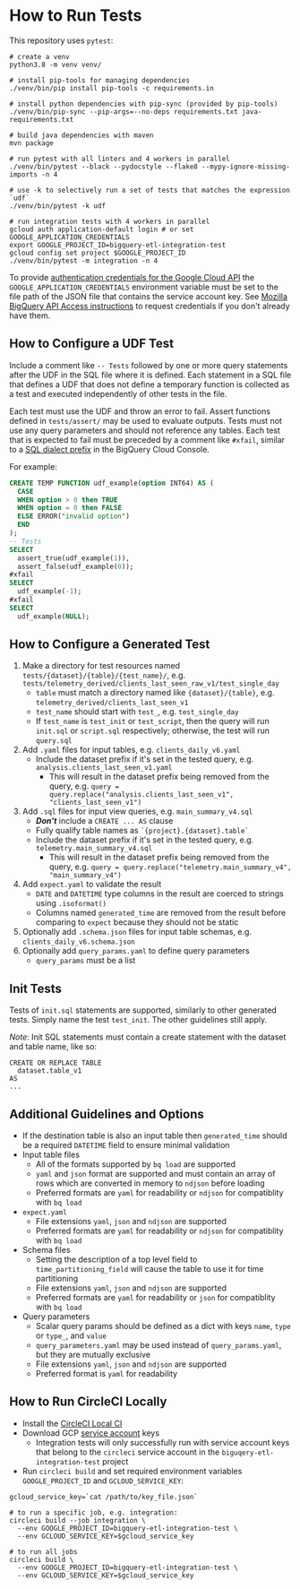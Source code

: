 # How to Run Tests

This repository uses `pytest`:

```
# create a venv
python3.8 -m venv venv/

# install pip-tools for managing dependencies
./venv/bin/pip install pip-tools -c requirements.in

# install python dependencies with pip-sync (provided by pip-tools)
./venv/bin/pip-sync --pip-args=--no-deps requirements.txt java-requirements.txt

# build java dependencies with maven
mvn package

# run pytest with all linters and 4 workers in parallel
./venv/bin/pytest --black --pydocstyle --flake8 --mypy-ignore-missing-imports -n 4

# use -k to selectively run a set of tests that matches the expression `udf`
./venv/bin/pytest -k udf

# run integration tests with 4 workers in parallel
gcloud auth application-default login # or set GOOGLE_APPLICATION_CREDENTIALS
export GOOGLE_PROJECT_ID=bigquery-etl-integration-test
gcloud config set project $GOOGLE_PROJECT_ID
./venv/bin/pytest -m integration -n 4
```

To provide [authentication credentials for the Google Cloud API](https://cloud.google.com/docs/authentication/getting-started) the `GOOGLE_APPLICATION_CREDENTIALS` environment variable must be set to the file path of the JSON file that contains the service account key.
See [Mozilla BigQuery API Access instructions](https://docs.telemetry.mozilla.org/cookbooks/bigquery.html#gcp-bigquery-api-access) to request credentials if you don't already have them.

## How to Configure a UDF Test

Include a comment like `-- Tests` followed by one or more query statements
after the UDF in the SQL file where it is defined. Each statement in a SQL file
that defines a UDF that does not define a temporary function is collected as a
test and executed independently of other tests in the file.

Each test must use the UDF and throw an error to fail. Assert functions defined
in `tests/assert/` may be used to evaluate outputs. Tests must not use any
query parameters and should not reference any tables. Each test that is
expected to fail must be preceded by a comment like `#xfail`, similar to a [SQL
dialect prefix] in the BigQuery Cloud Console.

For example:

```sql
CREATE TEMP FUNCTION udf_example(option INT64) AS (
  CASE
  WHEN option > 0 then TRUE
  WHEN option = 0 then FALSE
  ELSE ERROR("invalid option")
  END
);
-- Tests
SELECT
  assert_true(udf_example(1)),
  assert_false(udf_example(0));
#xfail
SELECT
  udf_example(-1);
#xfail
SELECT
  udf_example(NULL);
```

[sql dialect prefix]: https://cloud.google.com/bigquery/docs/reference/standard-sql/enabling-standard-sql#sql-prefix

## How to Configure a Generated Test

1. Make a directory for test resources named `tests/{dataset}/{table}/{test_name}/`,
   e.g. `tests/telemetry_derived/clients_last_seen_raw_v1/test_single_day`
   - `table` must match a directory named like `{dataset}/{table}`, e.g.
     `telemetry_derived/clients_last_seen_v1`
   - `test_name` should start with `test_`, e.g. `test_single_day`
   - If `test_name` is `test_init` or `test_script`, then the query will run `init.sql`
     or `script.sql` respectively; otherwise, the test will run `query.sql`
1. Add `.yaml` files for input tables, e.g. `clients_daily_v6.yaml`
   - Include the dataset prefix if it's set in the tested query,
     e.g. `analysis.clients_last_seen_v1.yaml`
     - This will result in the dataset prefix being removed from the query,
       e.g. `query = query.replace("analysis.clients_last_seen_v1", "clients_last_seen_v1")`
1. Add `.sql` files for input view queries, e.g. `main_summary_v4.sql`
   - **_Don't_** include a `CREATE ... AS` clause
   - Fully qualify table names as `` `{project}.{dataset}.table` ``
   - Include the dataset prefix if it's set in the tested query,
     e.g. `telemetry.main_summary_v4.sql`
     - This will result in the dataset prefix being removed from the query,
       e.g. `query = query.replace("telemetry.main_summary_v4", "main_summary_v4")`
1. Add `expect.yaml` to validate the result
   - `DATE` and `DATETIME` type columns in the result are coerced to strings
     using `.isoformat()`
   - Columns named `generated_time` are removed from the result before
     comparing to `expect` because they should not be static
1. Optionally add `.schema.json` files for input table schemas, e.g.
   `clients_daily_v6.schema.json`
1. Optionally add `query_params.yaml` to define query parameters
   - `query_params` must be a list

## Init Tests

Tests of `init.sql` statements are supported, similarly to other generated tests.
Simply name the test `test_init`. The other guidelines still apply.

_Note_: Init SQL statements must contain a create statement with the dataset
and table name, like so:

```
CREATE OR REPLACE TABLE
  dataset.table_v1
AS
...
```

## Additional Guidelines and Options

- If the destination table is also an input table then `generated_time` should
  be a required `DATETIME` field to ensure minimal validation
- Input table files
  - All of the formats supported by `bq load` are supported
  - `yaml` and `json` format are supported and must contain an array of rows
    which are converted in memory to `ndjson` before loading
  - Preferred formats are `yaml` for readability or `ndjson` for compatiblity
    with `bq load`
- `expect.yaml`
  - File extensions `yaml`, `json` and `ndjson` are supported
  - Preferred formats are `yaml` for readability or `ndjson` for compatiblity
    with `bq load`
- Schema files
  - Setting the description of a top level field to `time_partitioning_field`
    will cause the table to use it for time partitioning
  - File extensions `yaml`, `json` and `ndjson` are supported
  - Preferred formats are `yaml` for readability or `json` for compatiblity
    with `bq load`
- Query parameters
  - Scalar query params should be defined as a dict with keys `name`, `type` or
    `type_`, and `value`
  - `query_parameters.yaml` may be used instead of `query_params.yaml`, but
    they are mutually exclusive
  - File extensions `yaml`, `json` and `ndjson` are supported
  - Preferred format is `yaml` for readability

## How to Run CircleCI Locally

- Install the [CircleCI Local CI](https://circleci.com/docs/2.0/local-cli/)
- Download GCP [service account](https://cloud.google.com/iam/docs/service-accounts) keys
  - Integration tests will only successfully run with service account keys
    that belong to the `circleci` service account in the `biguqery-etl-integration-test` project
- Run `circleci build` and set required environment variables `GOOGLE_PROJECT_ID` and
  `GCLOUD_SERVICE_KEY`:

```
gcloud_service_key=`cat /path/to/key_file.json`

# to run a specific job, e.g. integration:
circleci build --job integration \
  --env GOOGLE_PROJECT_ID=bigquery-etl-integration-test \
  --env GCLOUD_SERVICE_KEY=$gcloud_service_key

# to run all jobs
circleci build \
  --env GOOGLE_PROJECT_ID=bigquery-etl-integration-test \
  --env GCLOUD_SERVICE_KEY=$gcloud_service_key
```

